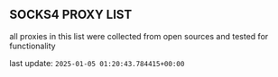 ## SOCKS4 PROXY LIST

all proxies in this list were collected from open sources and tested for functionality

last update: `2025-01-05 01:20:43.784415+00:00`